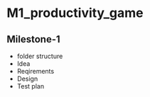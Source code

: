 # M1_productivity_game

## Milestone-1
* folder  structure
* Idea
* Reqirements
* Design
* Test plan